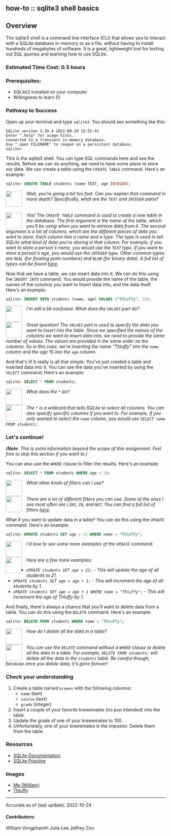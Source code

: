 how-to :: sqlite3 shell basics
---
## Overview
The sqlite3 shell is a command line interface (CLI) that allows you to interact with a SQLite database in-memory or as a file, without having to install hundreds of megabytes of software. It is a great, lightweight tool for testing out SQL queries and learning how to use SQLite.

### Estimated Time Cost: 0.5 hours

### Prerequisites:
* SQLite3 installed on your computer
* Willingness to learn (!)

### Pathway to Success
Open up your terminal and type `sqlite3`. You should see something like this:
```ansi
SQLite version 3.39.4 2022-09-29 15:55:41
Enter ".help" for usage hints.
Connected to a transient in-memory database.
Use ".open FILENAME" to reopen on a persistent database.
sqlite>
```

This is the sqlite3 shell. You can type SQL commands here and see the results. Before we can do anything, we need to have some place to store our data. We can create a table using the `CREATE TABLE` command. Here's an example:
```sql
sqlite> CREATE TABLE students (name TEXT, age INTEGER);
```

<div>
<img src="https://cdn.thdr.me/stuycs/me.png" width="50" height="50" style="margin-right: 15px" align="left">
<i>Wait, you're going a bit too fast. Can you explain that command in more depth? Specifically, what are the <code>TEXT</code> and <code>INTEGER</code> parts?</i>
</div>
<br>
<br>
<div>
<img src="https://cdn.thdr.me/stuycs/thluffy.png" width="50" height="50" style="margin-right: 15px" align="left">
<i>Yes! The <code>CREATE TABLE</code> command is used to create a new table in the database. The first argument is the name of the table, which you'll be using when you want to retrieve data from it. The second argument is a list of columns, which are the different pieces of data you want to store. Each column has a name and a type. The type is used to tell SQLite what kind of data you're storing in that column. For example, if you want to store a person's name, you would use the <code>TEXT</code> type. If you want to store a person's age, you would use the <code>INTEGER</code> type. Other common types are <code>REAL</code> (for floating point numbers) and <code>BLOB</code> (for binary data). A full list of types can be found <a href="https://www.sqlite.org/datatype3.html">here</a>.
</i>
</div>

Now that we have a table, we can insert data into it. We can do this using the `INSERT INTO` command. You would provide the name of the table, the names of the columns you want to insert data into, and the data itself. Here's an example:
```sql
sqlite> INSERT INTO students (name, age) VALUES ("Thluffy", 15);
```

<div>
<img src="https://cdn.thdr.me/stuycs/me.png" width="50" height="50" style="margin-right: 15px" align="left">
<i>I'm still a bit confused. What does the <code>VALUES</code> part do?</i>
</div>
<br>
<br>
<div>
<img src="https://cdn.thdr.me/stuycs/thluffy.png" width="50" height="50" style="margin-right: 15px" align="left">
<i>Great question! The <code>VALUES</code> part is used to specify the data you want to insert into the table. Since we specified the names of the columns we want to insert data into, we need to provide the same number of values. The values are provided in the same order as the columns. So in this case, we're inserting the name "Thluffy" into the <code>name</code> column and the age 15 into the <code>age</code> column.
</i>
</div>

And that's it! It really is all that simple. You've just created a table and inserted data into it. You can see the data you've inserted by using the `SELECT` command. Here's an example:
```sql
sqlite> SELECT * FROM students;
```

<div>
<img src="https://cdn.thdr.me/stuycs/me.png" width="50" height="50" style="margin-right: 15px" align="left">
<i>What does the <code>*</code> do?</i>
</div>
<br>
<br>
<div>
<img src="https://cdn.thdr.me/stuycs/thluffy.png" width="50" height="50" style="margin-right: 15px" align="left">
<i>The <code>*</code> is a wildcard that tells SQLite to select all columns. You can also specify specific columns if you want to. For example, if you only wanted to select the <code>name</code> column, you would use <code>SELECT name FROM students;</code>.
</i>
</div>

### Let's continue!
*(**Note**: This is extra information beyond the scope of this assignment. Feel free to skip this section if you want to.)*

You can also use the `WHERE` clause to filter the results. Here's an example:
```sql
sqlite> SELECT * FROM students WHERE age > 10;
```

<div>
<img src="https://cdn.thdr.me/stuycs/me.png" width="50" height="50" style="margin-right: 15px" align="left">
<i>What other kinds of filters can I use?</i>
</div>
<br>
<br>
<div>
<img src="https://cdn.thdr.me/stuycs/thluffy.png" width="50" height="50" style="margin-right: 15px" align="left">
<i>There are a lot of different filters you can use. Some of the ones I see most often are <code>LIKE</code>, <code>IN</code>, and <code>NOT</code>. You can find a full list of filters <a href="https://www.sqlite.org/lang_expr.html">here</a>.
</i>
</div>

What if you want to update data in a table? You can do this using the `UPDATE` command. Here's an example:
```sql
sqlite> UPDATE students SET age = 21 WHERE name = "Thluffy";
```

<div>
<img src="https://cdn.thdr.me/stuycs/me.png" width="50" height="50" style="margin-right: 15px" align="left">
<i>I'd love to see some more examples of the <code>UPDATE</code> command.</i>
</div>
<br>
<br>
<div>
<img src="https://cdn.thdr.me/stuycs/thluffy.png" width="50" height="50" style="margin-right: 15px" align="left">
<i>Here are a few more examples:
<ul>
<li><code>UPDATE students SET age = 21;</code> - This will update the age of all students to 21.</li>
<li><code>UPDATE students SET age = age + 1;</code> - This will increment the age of all students by 1.</li>
<li><code>UPDATE students SET age = age + 1 WHERE name = "Thluffy";</code> - This will increment the age of Thluffy by 1.</li>
</ul>
</i>
</div>

And finally, there's always a chance that you'll want to delete data from a table. You can do this using the `DELETE` command. Here's an example:
```sql
sqlite> DELETE FROM students WHERE name = "Thluffy";
```

<div>
<img src="https://cdn.thdr.me/stuycs/me.png" width="50" height="50" style="margin-right: 15px" align="left">
<i>How do I delete all the data in a table?</i>
</div>
<br>
<br>
<div>
<img src="https://cdn.thdr.me/stuycs/thluffy.png" width="50" height="50" style="margin-right: 15px" align="left">
<i>You can use the <code>DELETE</code> command without a <code>WHERE</code> clause to delete all the data in a table. For example, <code>DELETE FROM students;</code> will delete all the data in the <code>students</code> table. Be careful though, because once you delete data, it's gone forever!
</i>
</div>
    
### Check your understanding
1. Create a table named `krewes` with the following columns:
    - `name` (text)
    - `course` (text)
    - `grade` (integer)
2. Insert a couple of your favorite krewemates (no pun intended) into the table.
3. Update the grade of one of your krewemates to 100.
4. Unfortunately, one of your krewemates is the impostor. Delete them from the table.

### Resources
- [SQLite Documentation](https://www.sqlite.org/docs.html)
- [SQLite Practice](https://sqliteonline.com/)

### Images
- [Me (William)](https://cdn.thdr.me/stuycs/me.png)
- [Thluffy](https://cdn.thdr.me/stuycs/thluffy.png)

---

Accurate as of (last update): 2022-10-24

#### Contributors:  
William Vongphanith
Julia Lee
Jeffrey Zou